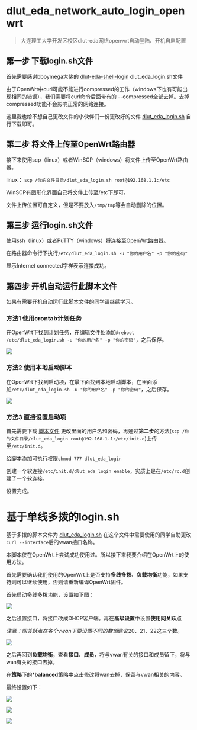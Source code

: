 # dlut_eda_network_auto_login_openwrt

> 大连理工大学开发区校区dlut-eda网络openwrt自动登陆、开机自启配置

## 第一步 下载login.sh文件

首先需要感谢bboymega大佬的 [dlut-eda-shell-login](https://github.com/bboymega/dlut-eda-shell-login) dlut_eda_login.sh文件

由于OpenWrt中curl可能不能进行compressed的工作（windows下也有可能出现相同的错误），我们需要将curl命令后面带有的 --compressed全部去掉。去掉compressed功能不会影响正常的网络连接。

这里我也给不想自己更改文件的小伙伴们一份更改好的文件 [dlut_eda_login.sh](https://github.com/MoLiYue/dlut_eda_network_auto_login_openwrt/blob/main/dlut_eda_login.sh) 自行下载即可。

## 第二步 将文件上传至OpenWrt路由器

接下来使用scp（linux）或者WinSCP（windows）将文件上传至OpenWrt路由器。

linux：
`scp /你的文件目录/dlut_eda_login.sh root@192.168.1.1:/etc`

WinSCP有图形化界面自己将文件上传至/etc下即可。

文件上传位置可自定义，但是不要放入`/tmp/tmp`等会自动删除的位置。

## 第三步 运行login.sh文件

使用ssh（linux）或者PuTTY（windows）将连接至OpenWrt路由器。

在路由器命令行下执行`/etc/dlut_eda_login.sh -u "你的用户名" -p "你的密码"`

显示Internet connected字样表示连接成功。

## 第四步 开机自动运行此脚本文件

如果有需要开机自动运行此脚本文件的同学请继续学习。

### 方法1 使用crontab计划任务

在OpenWrt下找到计划任务，在编辑文件处添加`@reboot /etc/dlut_eda_login.sh -u "你的用户名" -p "你的密码"`，之后保存。

![](https://github.com/MoLiYue/dlut_eda_network_auto_login_openwrt/blob/main/pictures/2021-09-10_09-51.jpg)

### 方法2 使用本地启动脚本

在OpenWrt下找到启动项，在最下面找到本地启动脚本，在里面添加`/etc/dlut_eda_login.sh -u "你的用户名" -p "你的密码"`，之后保存。

![](https://github.com/MoLiYue/dlut_eda_network_auto_login_openwrt/blob/main/pictures/2021-09-10_09-54.jpg)

### 方法3 直接设置启动项

首先需要下载 [脚本文件](https://github.com/MoLiYue/dlut_eda_network_auto_login_openwrt/blob/main/dlut_eda_login) 更改里面的用户名和密码，再通过**第二步**的方法(`scp /你的文件目录/dlut_eda_login root@192.168.1.1:/etc/init.d`)上传至`/etc/init.d`。

给脚本添加可执行权限`chmod 777 dlut_eda_login`

创建一个软连接`/etc/init.d/dlut_eda_login enable`，实质上是在`/etc/rc.d`创建了一个软连接。

设置完成。

# 基于单线多拨的login.sh

基于多拨的脚本文件为 [dlut_eda_login.sh](https://github.com/MoLiYue/dlut_eda_network_auto_login_openwrt/blob/main/%E5%9F%BA%E4%BA%8E%E5%A4%9A%E6%8B%A8%E7%9A%84login/dlut_eda_login.sh) 在这个文件中需要使用的同学自助更改`curl --interface`后的vwan接口名称。

本脚本仅在OpenWrt上尝试成功使用过。所以接下来我要介绍在OpenWrt上的使用方法。

首先需要确认我们使用的OpenWrt上是否支持**多线多拨**、**负载均衡**功能，如果支持则可以继续使用，否则请重新编译OpenWrt固件。

首先启动多线多拨功能，设置如下图：

![](https://github.com/MoLiYue/dlut_eda_network_auto_login_openwrt/blob/main/pictures/2021-09-19_16-09.jpg)

之后设置接口，将接口改成DHCP客户端。再在**高级设置**中设置**使用网关跃点**

*注意：网关跃点在各个vwan下要设置不同的数值*建议20、21、22这三个数。

![](https://github.com/MoLiYue/dlut_eda_network_auto_login_openwrt/blob/main/pictures/2021-09-19_16-20.jpg)

之后再回到**负载均衡**，查看**接口**、**成员**，将与vwan有关的接口和成员留下，将与wan有关的接口去掉。

在**策略**下的***balanced**策略中点击修改将wan去掉，保留与vwan相关的内容。

最终设置如下：

![](https://github.com/MoLiYue/dlut_eda_network_auto_login_openwrt/blob/main/pictures/2021-09-19_16-25.jpg)

![](https://github.com/MoLiYue/dlut_eda_network_auto_login_openwrt/blob/main/pictures/2021-09-19_16-26.jpg)

![](https://github.com/MoLiYue/dlut_eda_network_auto_login_openwrt/blob/main/pictures/2021-09-19_16-27.jpg)

